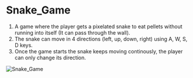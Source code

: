 # Snake_Game

1. A game where the player gets a pixelated snake to eat pellets without running into itself (It can pass through the wall).
2. The snake can move in 4 directions (left, up, down, right) using A, W, S, D keys.
3. Once the game starts the snake keeps moving continously, the player can only change its direction.

![Snake_Game](https://github.com/Kanika-bansal/Snake_Game/assets/83921741/5dc1f5b8-0bbe-485a-a6f8-b75197071e2f)
